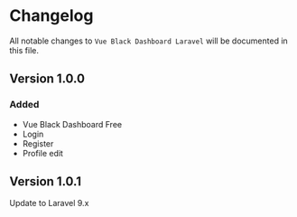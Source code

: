 # Changelog

All notable changes to `Vue Black Dashboard Laravel`  will be documented in this file.

## Version 1.0.0

### Added
- Vue Black Dashboard Free
- Login
- Register
- Profile edit

## Version 1.0.1
Update to Laravel 9.x
